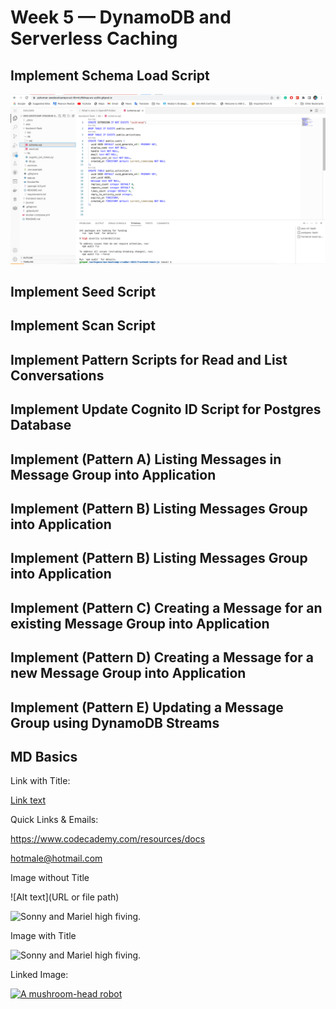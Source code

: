 # Week 5 — DynamoDB and Serverless Caching

## Implement Schema Load Script

![](/_docs/assets/Week4/schema.png)

## Implement Seed Script

## Implement Scan Script

## Implement Pattern Scripts for Read and List Conversations

## Implement Update Cognito ID Script for Postgres Database

## Implement (Pattern A) Listing Messages in Message Group into Application

## Implement (Pattern B) Listing Messages Group into Application

## Implement (Pattern B) Listing Messages Group into Application

## Implement (Pattern C) Creating a Message for an existing Message Group into Application

## Implement (Pattern D) Creating a Message for a new Message Group into Application

## Implement (Pattern E) Updating a Message Group using DynamoDB Streams


## MD Basics
Link with Title:


[Link text](https://website-name.com 'Link title')


Quick Links & Emails: 


<https://www.codecademy.com/resources/docs>


<hotmale@hotmail.com>



Image without Title


![Alt text](URL or file path)

![Sonny and Mariel high fiving.](https://content.codecademy.com/courses/learn-cpp/community-challenge/highfive.gif)



Image with Title


![Sonny and Mariel high fiving.](https://content.codecademy.com/courses/learn-cpp/community-challenge/highfive.gif 'High Five')



Linked Image:


[![A mushroom-head robot](/assets/images/codey.jpg 'Codey the Codecademy mascot')](https://codecademy.com)


